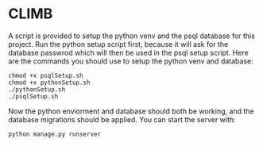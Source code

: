 # CLIMB
A script is provided to setup the python venv and the psql database for this project. Run the python setup script first, because it will ask for the database passwrod which will then be used in the psql setup script. Here are the commands you should use to setup the python venv and database:

	chmod +x psqlSetup.sh
	chmod +x pythonSetup.sh
	./pythonSetup.sh
	./psqlSetup.sh
	
Now the python enviorment and database should both be working, and the database migrations should be applied. You can start the server with:

	python manage.py runserver
